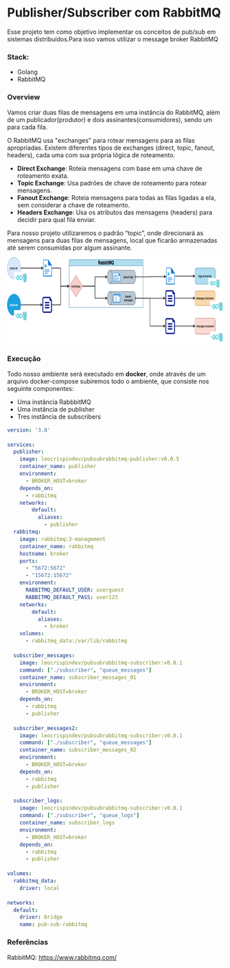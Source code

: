 # Publisher/Subscriber com RabbitMQ

Esse projeto tem como objetivo implementar os conceitos de pub/sub em sistemas distribuídos.Para isso vamos utilizar o message broker RabbitMQ
### Stack:

- Golang
- RabbitMQ

### Overview
Vamos criar duas filas de mensagens em uma instância do RabbitMQ, além de um publicador(produtor) e dois assinantes(consumidores), sendo um para cada fila.

O RabbitMQ usa "exchanges" para rotear mensagens para as filas apropriadas. Existem diferentes tipos de exchanges (direct, topic, fanout, headers), cada uma com sua própria lógica de roteamento.

- **Direct Exchange**: Roteia mensagens com base em uma chave de roteamento exata.
- **Topic Exchange**: Usa padrões de chave de roteamento para rotear mensagens.
- **Fanout Exchange**: Roteia mensagens para todas as filas ligadas a ela, sem considerar a chave de roteamento.
- **Headers Exchange**: Usa os atributos das mensagens (headers) para decidir para qual fila enviar.

Para nosso projeto utilizaremos o padrão “topic”, onde direcionará as mensagens para duas filas de mensagens, local que ficarão armazenadas até serem consumidas por algum assinante.

<p align="center">
  <img src="image/pub-sub-2.drawio.png"  width="700" height="200">
</p>


### Execução

Todo nosso ambiente será executado em **docker**, onde através de um arquivo docker-compose subiremos todo o ambiente, que consiste nos seguinte componentes:

- Uma instância RabbbitMQ
- Uma instância de publisher
- Tres instância de subscribers

```yaml
version: '3.8'

services:
  publisher:
    image: leocrispindev/pubsubrabbitmq-publisher:v0.0.5
    container_name: publisher
    environment:
      - BROKER_HOST=broker
    depends_on:
      - rabbitmq
    networks:
        default:
          aliases:
            - publisher
  rabbitmq:
    image: rabbitmq:3-management
    container_name: rabbitmq
    hostname: broker
    ports:
      - "5672:5672" 
      - "15672:15672"
    environment:
      RABBITMQ_DEFAULT_USER: userguest
      RABBITMQ_DEFAULT_PASS: user123
    networks:
        default:
          aliases:
            - broker
    volumes:
      - rabbitmq_data:/var/lib/rabbitmq

  subscriber_messages:
    image: leocrispindev/pubsubrabbitmq-subscriber:v0.0.1
    command: ["./subscriber", "queue_messages"]
    container_name: subscriber_messages_01
    environment:
      - BROKER_HOST=broker
    depends_on:
      - rabbitmq
      - publisher

  subscriber_messages2:
    image: leocrispindev/pubsubrabbitmq-subscriber:v0.0.1
    command: ["./subscriber", "queue_messages"]
    container_name: subscriber_messages_02
    environment:
      - BROKER_HOST=broker
    depends_on:
      - rabbitmq
      - publisher
  
  subscriber_logs:
    image: leocrispindev/pubsubrabbitmq-subscriber:v0.0.1
    command: ["./subscriber", "queue_logs"]
    container_name: subscriber_logs
    environment:
      - BROKER_HOST=broker
    depends_on:
      - rabbitmq
      - publisher

volumes:
  rabbitmq_data:
    driver: local

networks:
  default:
    driver: bridge
    name: pub-sub-rabbitmq

```

### Referências

RabbitMQ: https://www.rabbitmq.com/